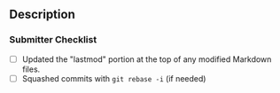 ## Description

<Info on what this pull request adds>

### Submitter Checklist

- [ ] Updated the "lastmod" portion at the top of any modified Markdown files.
- [ ] Squashed commits with `git rebase -i` (if needed)
